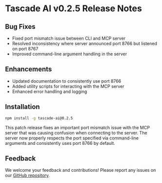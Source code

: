 # Tascade AI v0.2.5 Release Notes

## Bug Fixes
- Fixed port mismatch issue between CLI and MCP server
- Resolved inconsistency where server announced port 8766 but listened on port 8767
- Improved command-line argument handling in the server

## Enhancements
- Updated documentation to consistently use port 8766
- Added utility scripts for interacting with the MCP server
- Enhanced error handling and logging

## Installation
```bash
npm install -g tascade-ai@0.2.5
```

This patch release fixes an important port mismatch issue with the MCP server that was causing confusion when connecting to the server. The server now properly respects the port specified via command-line arguments and consistently uses port 8766 by default.

## Feedback
We welcome your feedback and contributions! Please report any issues on our [GitHub repository](https://github.com/Hackiri/tascade-ai/issues).
